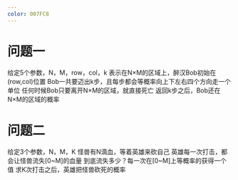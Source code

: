 ```yaml
---
color: 007FC8
---
```




# 问题一

给定5个参数，N，M，row，col，k
表示在N$\times$M的区域上，醉汉Bob初始在(row,col)位置
Bob一共要迈出k步，且每步都会等概率向上下左右四个方向走一个单位
任何时候Bob只要离开N$\times$M的区域，就直接死亡
返回k步之后，Bob还在N$\times$M的区域的概率







# 问题二

给定3个参数，N，M，K
怪兽有N滴血，等着英雄来砍自己
英雄每一次打击，都会让怪兽流失[0~M]的血量
到底流失多少？每一次在[0~M]上等概率的获得一个值
求K次打击之后，英雄把怪兽砍死的概率















